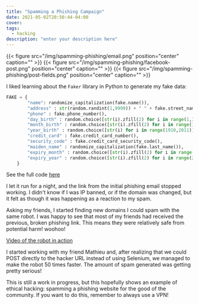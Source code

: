 ```yaml
---
title: "Spamming a Phishing Campaign"
date: 2021-05-02T20:50:44-04:00
cover:
tags:
  - hacking
description: "enter your description here"
---
```

{{< figure src="/img/spamming-phishing/email.png" position="center" caption="" >}}
{{< figure src="/img/spamming-phishing/facebook-post.png" position="center" caption="" >}}
{{< figure src="/img/spamming-phishing/post-fields.png" position="center" caption="" >}}

I liked learning about the `Faker` library in Python to generate my fake data:

```python
FAKE = {
        "name": randomize_capitalization(fake.name()),
        "address" : str(random.randint(1,9999)) + " " + fake.street_name(),
        "phone" : fake.phone_number(),
        "day_birth" : random.choice([str(i).zfill(2) for i in range(1,32)]),
        "month_birth" : random.choice([str(i).zfill(2) for i in range(1,13)]),
        "year_birth" : random.choice([str(i) for i in range(1910,2011)]),
        "credit_card" : fake.credit_card_number(),
        "security_code" : fake.credit_card_security_code(),
        "maiden_name" : randomize_capitalization(fake.last_name()),
        "expiry_month" : random.choice([str(i).zfill(2) for i in range(1,13)]),
        "expiry_year" : random.choice([str(i).zfill(2) for i in range(2021,2041)]),
    }
```

See the full code [here](https://gitlab.com/felleg/enjoy-my-fake-data)

I let it run for a night, and the link from the initial phishing email stopped working. I didn't know if I was
IP banned, or if the domain was changed, but it felt as though it was happening as a reaction to my spam.

Asking my friends, I started finding new domains I could spam with the same robot. I was happy to see that
most of my friends had received the previous, broken phishing link. This means they were relatively safe from
potential harm! woohoo!

[Video of the robot in action](https://drive.google.com/file/d/1WTbSl1-61k1KU4L_bCsMWgPUHXfgsry3/view)

I started working with my friend Mathieu and, after realizing that we could POST directly to the hacker URL
instead of using Selenium, we managed to make the robot 50 times faster. The amount of spam generated was
getting pretty serious!

This is still a work in progress, but this hopefully shows an example of ethical hacking: spamming a phishing
website for the good of the community. If you want to do this, remember to always use a VPN!

